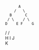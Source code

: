           A         
        /   \        
      B      C     
     / \    / \    
    D    E F    G
  /       /      \
 H       I        J 
  \
   K

